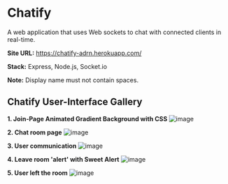 # Chatify

A web application that uses Web sockets to chat with connected clients in real-time.

**Site URL:** https://chatify-adrn.herokuapp.com/

**Stack:** Express, Node.js, Socket.io

**Note:** Display name must not contain spaces.


## Chatify User-Interface Gallery

**1. Join-Page Animated Gradient Background with CSS**
![image](https://user-images.githubusercontent.com/97419269/158059450-afee3f62-7e6e-4ba3-91ea-d4fd95ffdda0.png)

**2. Chat room page**
![image](https://user-images.githubusercontent.com/97419269/158059563-0f6c4f21-5a9a-41be-aff6-38e95cbbe9f5.png)

**3. User communication**
![image](https://user-images.githubusercontent.com/97419269/158060029-2d4a404b-1b3f-4a2e-999f-fdbebde545eb.png)

**4. Leave room 'alert' with Sweet Alert**
![image](https://user-images.githubusercontent.com/97419269/158060080-7a325a20-a408-4851-bb84-87c1539261d3.png)

**5. User left the room**
![image](https://user-images.githubusercontent.com/97419269/158060123-addac254-3b72-4067-b7f3-dfa7836bdcf8.png)






